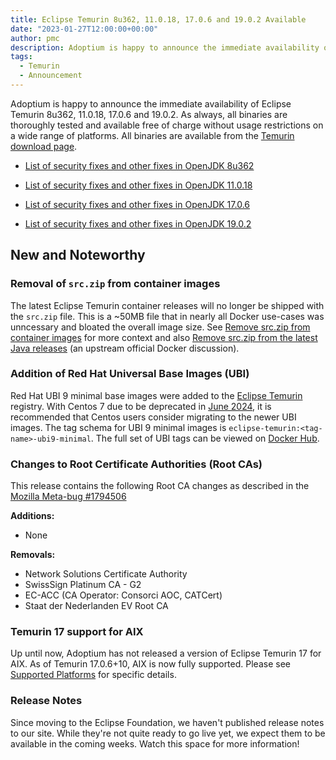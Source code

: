 ```yaml
---
title: Eclipse Temurin 8u362, 11.0.18, 17.0.6 and 19.0.2 Available
date: "2023-01-27T12:00:00+00:00"
author: pmc
description: Adoptium is happy to announce the immediate availability of Eclipse Temurin 8u362, 11.0.18, 17.0.6 and 19.0.2. As always, all binaries are thoroughly tested and available free of charge without usage restrictions on a wide range of platforms.
tags:
  - Temurin
  - Announcement
---
```


Adoptium is happy to announce the immediate availability of Eclipse Temurin 8u362, 11.0.18, 17.0.6 and 19.0.2. As always, all binaries are thoroughly tested and available free of charge without usage restrictions on a wide range of platforms. All binaries are available from the [Temurin download page](https://adoptium.net/temurin/releases).

* [List of security fixes and other fixes in OpenJDK 8u362](https://bugs.openjdk.org/browse/JDK-8300354?jql=project%20%3D%20JDK%20AND%20fixVersion%20%3D%20openjdk8u362)

* [List of security fixes and other fixes in OpenJDK 11.0.18](https://bugs.openjdk.org/browse/JDK-8300484?jql=project%20%3D%20JDK%20AND%20fixVersion%20%3D%2011.0.18)

* [List of security fixes and other fixes in OpenJDK 17.0.6](https://bugs.openjdk.org/browse/JDK-8300467?jql=project%20%3D%20JDK%20AND%20fixVersion%20%3D%2017.0.6)

* [List of security fixes and other fixes in OpenJDK 19.0.2](https://bugs.openjdk.org/browse/JDK-8300251?jql=project%20%3D%20JDK%20AND%20fixVersion%20%3D%2019.0.2)

## New and Noteworthy

### Removal of `src.zip` from container images

The latest Eclipse Temurin container releases will no longer be shipped with the `src.zip` file. This is a ~50MB file that in nearly all Docker use-cases was unncessary and bloated the overall image size. See [Remove src.zip from container images](https://github.com/adoptium/containers/issues/268) for more context and also [Remove src.zip from the latest Java releases](https://github.com/docker-library/openjdk/issues/282) (an upstream official Docker discussion).

### Addition of Red Hat Universal Base Images (UBI)

Red Hat UBI 9 minimal base images were added to the [Eclipse Temurin](https://hub.docker.com/_/eclipse-temurin/) registry. With Centos 7 due to be deprecated in [June 2024](https://wiki.centos.org/About/Product), it is recommended that Centos users consider migrating to the newer UBI images. The tag schema for UBI 9 minimal images is `eclipse-temurin:<tag-name>-ubi9-minimal`. The full set of UBI tags can be viewed on [Docker Hub](https://hub.docker.com/_/eclipse-temurin/tags?name=ubi).

### Changes to Root Certificate Authorities (Root CAs)

This release contains the following Root CA changes as described in the [Mozilla Meta-bug #1794506](https://bugzilla.mozilla.org/show_bug.cgi?id=1794506)

**Additions:**

* None

**Removals:**

* Network Solutions Certificate Authority
* SwissSign Platinum CA - G2
* EC-ACC (CA Operator: Consorci AOC, CATCert)
* Staat der Nederlanden EV Root CA

### Temurin 17 support for AIX

Up until now, Adoptium has not released a version of Eclipse Temurin 17 for AIX. As of Temurin 17.0.6+10, AIX is now fully supported. Please see [Supported Platforms](https://adoptium.net/supported-platforms/) for specific details.

### Release Notes

Since moving to the Eclipse Foundation, we haven't published release notes to our site. While they're not quite ready to go live yet, we expect them to be available in the coming weeks. Watch this space for more information!
